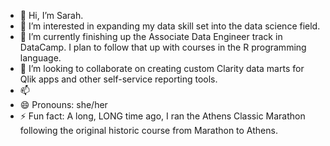 - 👋 Hi, I’m Sarah.
- 👀 I’m interested in expanding my data skill set into the data science field. 
- 🌱 I’m currently finishing up the Associate Data Engineer track in DataCamp. I plan to follow that up with courses in the R programming language.
- 💞️ I’m looking to collaborate on creating custom Clarity data marts for Qlik apps and other self-service reporting tools.
- 📫 
- 😄 Pronouns: she/her
- ⚡ Fun fact: A long, LONG time ago, I ran the Athens Classic Marathon following the original historic course from Marathon to Athens.

<!---
sbuoncristiani/sbuoncristiani is a ✨ special ✨ repository because its `README.md` (this file) appears on your GitHub profile.
You can click the Preview link to take a look at your changes.
--->
